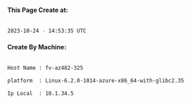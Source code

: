 
   
#### This Page Create at:

```bash

2023-10-24 - 14:53:35 UTC

```

#### Create By Machine:

```bash

Host Name : fv-az482-325

platform  : Linux-6.2.0-1014-azure-x86_64-with-glibc2.35

Ip Local  : 10.1.34.5

```

